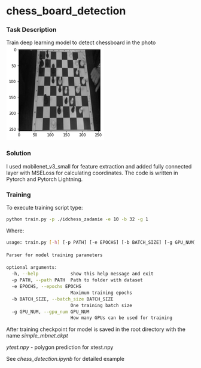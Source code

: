 # chess_board_detection
### Task Description
Train deep learning model to detect chessboard in the photo
![Screenshot](index.png)

### Solution
I used mobilenet_v3_small for feature extraction and added fully connected layer with MSELoss for calculating coordinates.
The code is written in Pytorch and Pytorch Lightning.

### Training
To execute training script type:
```bash
python train.py -p ./idchess_zadanie -e 10 -b 32 -g 1
```
Where: 
```bash
usage: train.py [-h] [-p PATH] [-e EPOCHS] [-b BATCH_SIZE] [-g GPU_NUM]

Parser for model training parameters

optional arguments:
  -h, --help            show this help message and exit
  -p PATH, --path PATH  Path to folder with dataset
  -e EPOCHS, --epochs EPOCHS
                        Maximum training epochs
  -b BATCH_SIZE, --batch_size BATCH_SIZE
                        One training batch size
  -g GPU_NUM, --gpu_num GPU_NUM
                        How many GPUs can be used for training
```

After training checkpoint for model is saved in the root directory with the name *simple_mbnet.ckpt*

*ytest.npy* - polygon prediction for xtest.npy

See *chess_detection.ipynb* for detailed example
